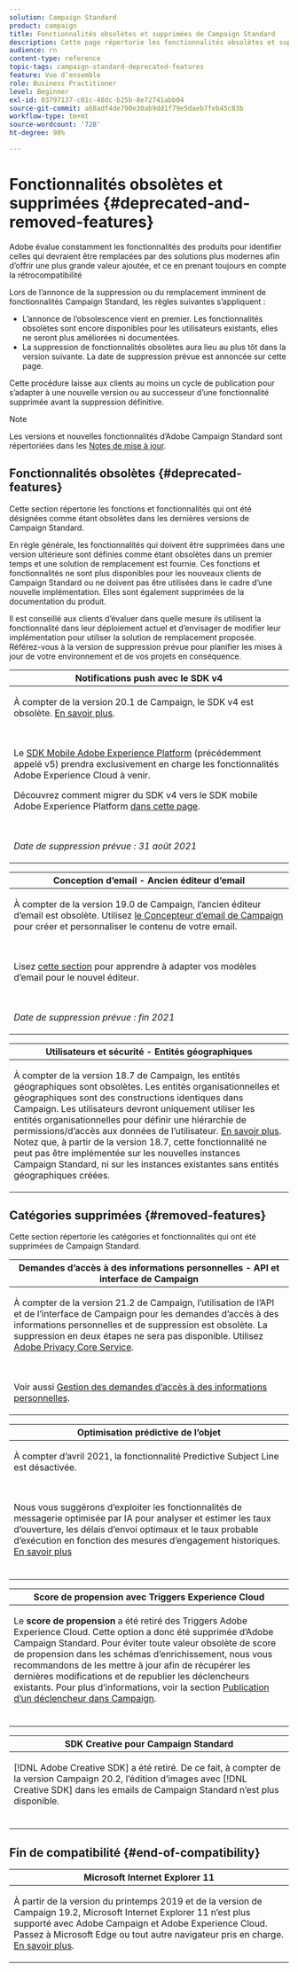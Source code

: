 ```yaml
---
solution: Campaign Standard
product: campaign
title: Fonctionnalités obsolètes et supprimées de Campaign Standard
description: Cette page répertorie les fonctionnalités obsolètes et supprimées d’Adobe Campaign Standard.
audience: rn
content-type: reference
topic-tags: campaign-standard-deprecated-features
feature: Vue d’ensemble
role: Business Practitioner
level: Beginner
exl-id: 03797137-c01c-48dc-b25b-8e72741abb04
source-git-commit: a68adf4de790e30ab9dd1f79e5daeb7feb45c83b
workflow-type: tm+mt
source-wordcount: '728'
ht-degree: 98%

---
```


# Fonctionnalités obsolètes et supprimées {#deprecated-and-removed-features}

Adobe évalue constamment les fonctionnalités des produits pour identifier celles qui devraient être remplacées par des solutions plus modernes afin d’offrir une plus grande valeur ajoutée, et ce en prenant toujours en compte la rétrocompatibilité

Lors de l’annonce de la suppression ou du remplacement imminent de fonctionnalités Campaign Standard, les règles suivantes s’appliquent :

* L’annonce de l’obsolescence vient en premier. Les fonctionnalités obsolètes sont encore disponibles pour les utilisateurs existants, elles ne seront plus améliorées ni documentées.
* La suppression de fonctionnalités obsolètes aura lieu au plus tôt dans la version suivante. La date de suppression prévue est annoncée sur cette page.

Cette procédure laisse aux clients au moins un cycle de publication pour s’adapter à une nouvelle version ou au successeur d’une fonctionnalité supprimée avant la suppression définitive.

>[!NOTE]
>Les versions et nouvelles fonctionnalités d’Adobe Campaign Standard sont répertoriées dans les [Notes de mise à jour](../../rn/using/release-notes.md).


## Fonctionnalités obsolètes {#deprecated-features}

Cette section répertorie les fonctions et fonctionnalités qui ont été désignées comme étant obsolètes dans les dernières versions de Campaign Standard.

En règle générale, les fonctionnalités qui doivent être supprimées dans une version ultérieure sont définies comme étant obsolètes dans un premier temps et une solution de remplacement est fournie. Ces fonctions et fonctionnalités ne sont plus disponibles pour les nouveaux clients de Campaign Standard ou ne doivent pas être utilisées dans le cadre d’une nouvelle implémentation. Elles sont également supprimées de la documentation du produit.

Il est conseillé aux clients d’évaluer dans quelle mesure ils utilisent la fonctionnalité dans leur déploiement actuel et d’envisager de modifier leur implémentation pour utiliser la solution de remplacement proposée. Référez-vous à la version de suppression prévue pour planifier les mises à jour de votre environnement et de vos projets en conséquence.

<table> 
 <thead> 
  <tr> 
   <th> <strong>Notifications push avec le SDK v4</strong><br /> </th> 
  </tr> 
 </thead> 
 <tbody> 
  <tr> 
   <td> <p> À compter de la version 20.1 de Campaign, le SDK v4 est obsolète. <a href="https://aep-sdks.gitbook.io/docs/version-4-sdk-end-of-support-faq">En savoir plus</a>.</p><br/>
   <p>Le <a href="https://aep-sdks.gitbook.io/docs/">SDK Mobile Adobe Experience Platform</a> (précédemment appelé v5) prendra exclusivement en charge les fonctionnalités Adobe Experience Cloud à venir.</p>
   <p>Découvrez comment migrer du SDK v4 vers le SDK mobile Adobe Experience Platform <a href="https://experienceleague.adobe.com/docs/campaign-standard/using/administrating/configuring-mobile/sdkv4-migration.html?lang=fr">dans cette page</a>.</p></br>
     <p>
     <em>Date de suppression prévue : 31 août 2021</em></p>
     </td> 
  </tr> 
 </tbody> 
</table>

<table> 
 <thead> 
  <tr> 
   <th> <strong>Conception d’email - Ancien éditeur d’email</strong><br /> </th> 
  </tr> 
 </thead> 
 <tbody> 
  <tr> 
   <td> <p>À compter de la version 19.0 de Campaign, l’ancien éditeur d’email est obsolète. Utilisez <a href="https://experienceleague.adobe.com/docs/campaign-standard/using/designing-content/designing-content-in-adobe-campaign.html?lang=fr">le Concepteur d’email de Campaign</a> pour créer et personnaliser le contenu de votre email. </p></br>
   <p>Lisez <a href="https://experienceleague.adobe.com/docs/campaign-standard/using/designing-content/building-email-content/using-existing-content.html?lang=fr">cette section</a> pour apprendre à adapter vos modèles d’email pour le nouvel éditeur.</p></br>
  <p> 
  <em>Date de suppression prévue : fin 2021</em></p>
   </td> 
  </tr> 
 </tbody> 
</table>

<table> 
 <thead> 
  <tr> 
   <th> <strong>Utilisateurs et sécurité - Entités géographiques</strong><br /> </th> 
  </tr> 
 </thead> 
 <tbody> 
  <tr> 
   <td> <p>À compter de la version 18.7 de Campaign, les entités géographiques sont obsolètes. Les entités organisationnelles et géographiques sont des constructions identiques dans Campaign. Les utilisateurs devront uniquement utiliser les entités organisationnelles pour définir une hiérarchie de permissions/d’accès aux données de l’utilisateur. <a href="https://helpx.adobe.com/fr/campaign/standard/administration/using/organizational-units.html">En savoir plus</a>. Notez que, à partir de la version 18.7, cette fonctionnalité ne peut pas être implémentée sur les nouvelles instances Campaign Standard, ni sur les instances existantes sans entités géographiques créées.</p>
   </td> 
  </tr> 
 </tbody> 
</table>

## Catégories supprimées {#removed-features}

Cette section répertorie les catégories et fonctionnalités qui ont été supprimées de Campaign Standard.


<table> 
 <thead> 
  <tr> 
   <th> <strong>Demandes d’accès à des informations personnelles - API et interface de Campaign</strong><br /> </th> 
  </tr> 
 </thead> 
 <tbody> 
  <tr> 
   <td> <p>À compter de la version 21.2 de Campaign, l’utilisation de l’API et de l’interface de Campaign pour les demandes d’accès à des informations personnelles et de suppression est obsolète. La suppression en deux étapes ne sera pas disponible. Utilisez <a href="https://www.adobe.io/apis/experiencecloud/gdpr.html">Adobe Privacy Core Service</a>.</p></br>
   <p>Voir aussi <a href="https://experienceleague.adobe.com/docs/campaign-standard/using/getting-started/privacy/privacy-requests.html?lang=fr">Gestion des demandes d’accès à des informations personnelles</a>.</p>
  </td> 
  </tr> 
 </tbody> 
</table>

<table> 
 <thead> 
 <tr> 
   <th> <strong>Optimisation prédictive de l’objet</strong><br /> </th> 
  </tr> 
 </thead> 
 <tbody> 
  <tr> 
   <td> <p> À compter d’avril 2021, la fonctionnalité Predictive Subject Line est désactivée.</p><br/>
   <p>Nous vous suggérons d’exploiter les fonctionnalités de messagerie optimisée par IA pour analyser et estimer les taux d’ouverture, les délais d’envoi optimaux et le taux probable d’exécution en fonction des mesures d’engagement historiques. <a href="https://experienceleague.adobe.com/docs/campaign-standard/using/testing-and-sending/preparing-and-testing-messages/predictive.html?lang=fr">En savoir plus</a></p></br>
     </td> 
  </tr> 
  </tbody> 
</table>

<table> 
 <thead> 
  <tr> 
   <th> <strong>Score de propension avec Triggers Experience Cloud</strong><br /> </th> 
  </tr> 
 </thead> 
 <tbody> 
  <tr> 
   <td> <p>Le <b>score de propension</b> a été retiré des Triggers Adobe Experience Cloud. Cette option a donc été supprimée d’Adobe Campaign Standard. Pour éviter toute valeur obsolète de score de propension dans les schémas d’enrichissement, nous vous recommandons de les mettre à jour afin de récupérer les dernières modifications et de republier les déclencheurs existants. Pour plus d’informations, voir la section <a href="https://experienceleague.adobe.com/docs/campaign-standard/using/integrating-with-adobe-cloud/working-with-campaign-and-triggers/using-triggers-in-campaign.html?lang=fr">Publication d’un déclencheur dans Campaign</a>.
</p></br>
   </td> 
  </tr> 
 </tbody> 
</table>

<table> 
 <thead> 
  <tr> 
   <th> <strong>SDK Creative pour Campaign Standard</strong><br /> </th> 
  </tr> 
 </thead> 
 <tbody> 
  <tr> 
   <td> <p>[!DNL Adobe Creative SDK] a été retiré. De ce fait, à compter de la version Campaign 20.2, l’édition d’images avec [!DNL Creative SDK] dans les emails de Campaign Standard n’est plus disponible.</p></br>
   </td> 
  </tr> 
 </tbody> 
</table>

## Fin de compatibilité {#end-of-compatibility}

<table> 
 <thead> 
  <tr> 
   <th> <strong>Microsoft Internet Explorer 11</strong><br /> </th> 
  </tr> 
 </thead> 
 <tbody> 
  <tr> 
   <td> <p>À partir de la version du printemps 2019 et de la version de Campaign 19.2, Microsoft Internet Explorer 11 n’est plus supporté avec Adobe Campaign et Adobe Experience Cloud. Passez à Microsoft Edge ou tout autre navigateur pris en charge. <a href="https://experienceleague.adobe.com/docs/campaign-standard/using/administrating/about-configuration-guidelines.html?lang=fr">En savoir plus</a>.</p>
   </td> 
  </tr> 
 </tbody> 
</table>
